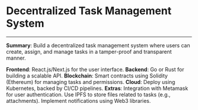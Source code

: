 # Decentralized Task Management System

---

**Summary**: Build a decentralized task management system where users can create, assign, and manage tasks in a tamper-proof and transparent manner.

**Frontend**: React.js/Next.js for the user interface.
**Backend**: Go or Rust for building a scalable API.
**Blockchain**: Smart contracts using Solidity (Ethereum) for managing tasks and permissions.
**Cloud**: Deploy using Kubernetes, backed by CI/CD pipelines.
**Extras**:
	Integration with Metamask for user authentication.
	Use IPFS to store files related to tasks (e.g., attachments).
	Implement notifications using Web3 libraries.
